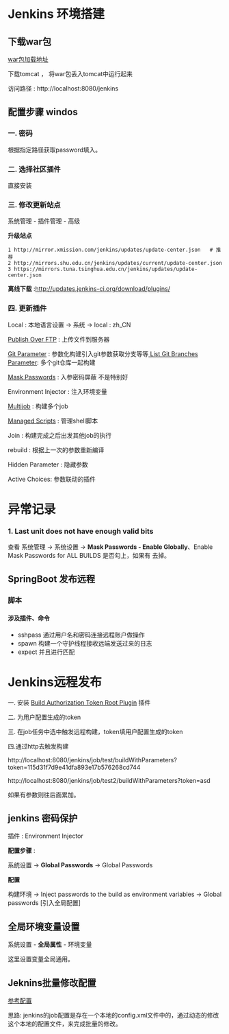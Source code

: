 



# Jenkins 环境搭建

## 下载war包

[war包加载地址](http://mirrors.jenkins-ci.org/war/)

下载tomcat ， 将war包丢入tomcat中运行起来

访问路径 : http://localhost:8080/jenkins

## 配置步骤 windos

### 一. 密码

根据指定路径获取password填入。

### 二. 选择社区插件

直接安装

### 三. 修改更新站点

系统管理 - 插件管理 - 高级

**升级站点**

```
1 http://mirror.xmission.com/jenkins/updates/update-center.json   # 推荐
2 http://mirrors.shu.edu.cn/jenkins/updates/current/update-center.json
3 https://mirrors.tuna.tsinghua.edu.cn/jenkins/updates/update-center.json
```

**离线下载** :<http://updates.jenkins-ci.org/download/plugins/>

### 四. 更新插件

Local : 本地语言设置 -> 系统 -> local : zh_CN

[Publish Over FTP](https://plugins.jenkins.io/publish-over-ftp) : 上传文件到服务器

[Git Parameter](https://plugins.jenkins.io/git-parameter) : 参数化构建引入git参数获取分支等等[
List Git Branches Parameter](https://wiki.jenkins.io/display/JENKINS/List+Git+Branches+Parameter+Plugin): 多个git仓库一起构建

 [Mask Passwords](https://plugins.jenkins.io/mask-passwords) : 入参密码屏蔽 不是特别好

Environment Injector : 注入环境变量

[Multijob](https://plugins.jenkins.io/jenkins-multijob-plugin) : 构建多个job

[Managed Scripts](https://wiki.jenkins-ci.org/display/JENKINS/Managed+Script+Plugin) : 管理shell脚本

Join : 构建完成之后出发其他job的执行

rebuild : 根据上一次的参数重新编译

Hidden Parameter : 隐藏参数

Active Choices: 参数联动的插件

# 异常记录

### 1. Last unit does not have enough valid bits

查看 系统管理 -> 系统设置 -> **Mask Passwords - Enable Globally**、Enable Mask Passwords for ALL BUILDS 是否勾上，如果有 去掉。





## SpringBoot 发布远程

### 脚本

#### 涉及插件、命令

- sshpass 通过用户名和密码连接远程账户做操作
- spawn 构建一个守护线程接收远端发送过来的日志
- expect 并且进行匹配



# Jenkins远程发布

一. 安装 [Build Authorization Token Root Plugin](https://wiki.jenkins-ci.org/display/JENKINS/Build+Token+Root+Plugin) 插件

二. 为用户配置生成的token

三. 在job任务中选中触发远程构建，token填用户配置生成的token



四.通过http去触发构建

http://localhost:8080/jenkins/job/test/buildWithParameters?token=115d31f7d9e41dfa893e17b576268cd744



http://localhost:8080/jenkins/job/test2/buildWithParameters?token=asd



如果有参数则往后面累加。

## jenkins 密码保护

插件 : Environment Injector

**配置步骤** : 

系统设置 -> **Global Passwords** -> Global Passwords

**配置**

 构建环境 -> Inject passwords to the build as environment variables -> Global passwords [引入全局配置]

## 全局环境变量设置

系统设置 - **全局属性** - 环境变量

这里设置变量全局通用。



## Jeknins批量修改配置

[参考配置](http://www.cnblogs.com/zhaijing/p/8391558.html)

 思路: jenkins的job配置是存在一个本地的config.xml文件中的，通过动态的修改这个本地的配置文件，来完成批量的修改。

